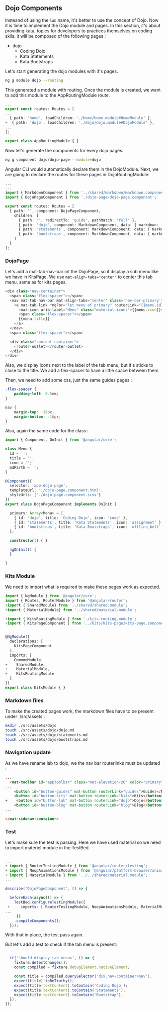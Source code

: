 ## Dojo Components

Insteand of using the `lab` name, it's better to use the concept of Dojo. Now it is time to implement the Dojo module and pages. In this section, it's about providing kata, topics for developers to practices themselves on coding skils. it will be composed of the following pages :

- dojo
  - Coding Dojo
  - Kata Statements
  - Kata Bootstraps

Let's start generating the dojo modules with it's pages.

```sh
ng g module dojo --routing
```

This generated a module with routing. Once the module is created, we want to add this module to the AppRoutingModule route.

```ts
...
export const routes: Routes = [
...
  { path: 'home', loadChildren: './home/home.module#HomeModule' },
+  { path: 'dojo', loadChildren: './dojo/dojo.module#DojoModule' },
...
];

export class AppRoutingModule { }
```

Now let's generate the components for every dojo pages.

```sh
ng g component dojo/dojo-page --module=dojo
```

Angular CLI would automatically declare them in the DojoModule. Next, we are going to declare the routes for these pages in DojoRoutingModule:

```ts
...
...
import { MarkdownComponent } from '../shared/markdown/markdown.component';
import { DojoPageComponent } from './dojo-page/dojo-page.component';

export const routes: Routes = [
  { path: '', component: DojoPageComponent,
    children: [
      { path: '', redirectTo: 'guide', pathMatch: 'full' },
      { path: 'dojo', component: MarkdownComponent, data: { markdown: 'dojo/dojo' } },
      { path: 'statements', component: MarkdownComponent, data: { markdown: 'dojo/statements' } },
      { path: 'bootstraps', component: MarkdownComponent, data: { markdown: 'dojo/bootstraps' } },
    ]
  }
];
```

### DojoPage

Let's add a mat-tab-nav-bar int the DojoPage, so it display a sub menu like we have in KitsPage. We use `mat-align-tabs="center"` to center this tab menu, same as for kits pages.

```ts
<div class="nav-container">
  <span class="flex-spacer"></span>
  <nav mat-tab-nav-bar mat-align-tabs="center" class='nav-bar-primary'>
    <a mat-tab-link *ngFor="let menu of primary" routerLink="{{menu.id}}" routerLinkActive class='nav-bar-tab-link-primary'>
      <mat-icon aria-label="Menu" class="material-icons">{{menu.icon}}</mat-icon>
      <span class="flex-spacer"></span>
      {{menu.title}}
    </a>
  </nav>
  <span class="flex-spacer"></span>

  <div class="content-container">
    <router-outlet></router-outlet>
  </div>
</div>
```

Also, we display icons next to the label of the tab menu, but it's sticks to close to the title. We add a flex-spacer to have a little space between them.

Then, we need to add some css, just the same guides pages :

```css
.flex-spacer {
    padding-left: 0.5em;
}

nav {
    margin-top: -16px;
    margin-bottom: -16px;
}
```

Also, again the same code for the class :

```ts
import { Component, OnInit } from '@angular/core';

class Menu {
  id = '';
  title = '';
  icon = '';
  mdParth = '';
}

@Component({
  selector: 'app-dojo-page',
  templateUrl: './dojo-page.component.html',
  styleUrls: ['./dojo-page.component.scss']
})
export class DojoPageComponent implements OnInit {

  primary: Array<Menu> = [
    { id: 'dojo', title: 'Coding Dojo', icon: 'code' },
    { id: 'statements', title: 'Kata Statements', icon: 'assignment' },
    { id: 'bootstraps', title: 'Kata Bootstraps', icon: 'offline_bolt' },
  ];

  constructor() { }

  ngOnInit() {
  }

}

```

### Kits Module

We need to import what is required to make these pages work as expected.

```ts
import { NgModule } from '@angular/core';
import { Routes, RouterModule } from '@angular/router';
+import { SharedModule} from '../shared/shared.module';
+import { MaterialModule} from '../shared/material.module';

+import { KitsRoutingModule } from './kits-routing.module';
+import { KitsPageComponent } from '../kits/kits-page/kits-page.component';


@NgModule({
  declarations: [
    KitsPageComponent
  ],
  imports: [
    CommonModule,
+    SharedModule,
+    MaterialModule,
+    KitsRoutingModule
  ]
})
export class KitsModule { }

```

### Markdown files

To make the created pages work, the markdown files have to be present under ./src/assets :

```sh
mkdir ./src/assets/dojo
touch ./src/assets/dojo/dojo.md
touch ./src/assets/dojo/statements.md
touch ./src/assets/dojo/bootstraps.md
```

### Navigation update

As we have rename lab to dojo, we the nav bar routerlinks must be updated :

```html
...
  <mat-toolbar id="appToolbar" class="mat-elevation-z6" color="primary">
...
    <button id="button-guides" mat-button routerLink="guides">Guides</button>
    <button id="button-kits" mat-button routerLink="kits">Kits</button>
+    <button id="button-lab" mat-button routerLink="dojo">Dojo</button>
    <button id="button-blog" mat-button routerLink="blog">Blog</button>
...

</mat-sidenav-container>
```

### Test

Let's make sure the test is passing. Here we have used material so we need to import materiel module in the TestBed.

```ts

...
+ import { RouterTestingModule } from '@angular/router/testing';
+ import { NoopAnimationsModule } from '@angular/platform-browser/animations';
+ import { MaterialModule } from '../../shared/material.module';
...

describe('DojoPageComponent', () => {

  beforeEach(async(() => {
    TestBed.configureTestingModule({
 +     imports: [ RouterTestingModule, NoopAnimationsModule, MaterialModule ],
...
     })
    .compileComponents();
  }));
```

With that in place, the test pass again.

But let's add a test to check if the tab menu is present:

```ts

  it('should display tab menus', () => {
    fixture.detectChanges();
    const compiled = fixture.debugElement.nativeElement;

    const title = compiled.querySelector('div.nav-container>nav');
    expect(title).toBeTruthy();
    expect(title.textContent).toContain('Coding Dojo');
    expect(title.textContent).toContain('Statements');
    expect(title.textContent).toContain('Bootstrap');
  });
});
```
